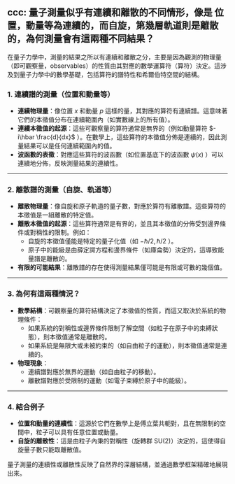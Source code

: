 ## ccc: 量子測量似乎有連續和離散的不同情形，像是 位置，動量等為連續的，而自旋，第幾層軌道則是離散的，為何測量會有這兩種不同結果？

在量子力學中，測量的結果之所以有連續和離散之分，主要是因為觀測的物理量（即可觀察量，observables）的性質由其對應的數學運算符（算符）決定。這涉及到量子力學中的數學基礎，包括算符的譜特性和希爾伯特空間的結構。

### 1. **連續譜的測量（位置和動量等）**
   - **連續物理量**：像位置  $`x`$  和動量  $`p`$  這樣的量，其對應的算符有連續譜。這意味著它們的本徵值分布在連續範圍內（如實數線上的所有值）。
   - **連續本徵值的起源**：這些可觀察量的算符通常是無界的（例如動量算符  $`-i\hbar \frac{d}{dx}`$ ）。在數學上，這些算符的本徵值分佈是連續的，因此測量結果可以是任何連續範圍內的值。
   - **波函數的表徵**：對應這些算符的波函數（如位置基底下的波函數  $`\psi(x)`$ ）可以連續地分佈，反映測量結果的連續性。

---

### 2. **離散譜的測量（自旋、軌道等）**
   - **離散物理量**：像自旋和原子軌道的量子數，對應於算符有離散譜。這些算符的本徵值是一組離散的特定值。
   - **離散本徵值的起源**：這些算符通常是有界的，並且其本徵值的分佈受到邊界條件或對稱性的限制。例如：
     - 自旋的本徵值僅能是特定的量子化值（如  $`-\hbar/2, \hbar/2`$ ）。
     - 原子中的能級是由薛定諤方程和邊界條件（如庫侖勢）決定的，這導致能量譜是離散的。
   - **有限的可能結果**：離散譜的存在使得測量結果僅可能是有限或可數的幾個值。

---

### 3. **為何有這兩種情況？**
   - **數學結構**：可觀察量的算符結構決定了本徵值的性質，而這又取決於系統的物理條件：
     - 如果系統的對稱性或邊界條件限制了解空間（如粒子在原子中的束縛狀態），則本徵值通常是離散的。
     - 如果系統是無限大或未被約束的（如自由粒子的運動），則本徵值通常是連續的。
   - **物理現象**：
     - 連續譜對應於無界的運動（如自由粒子的移動）。
     - 離散譜對應於受限制的運動（如電子束縛於原子中的能級）。

---

### 4. **結合例子**
   - **位置和動量的連續性**：這源於它們在數學上是傅立葉共軛對，且在無限制的空間中，粒子可以具有任意位置或動量。
   - **自旋的離散性**：這是由粒子內秉的對稱性（旋轉群 SU(2)）決定的，這使得自旋量子數只能取離散值。

量子測量的連續性或離散性反映了自然界的深層結構，並通過數學框架精確地展現出來。